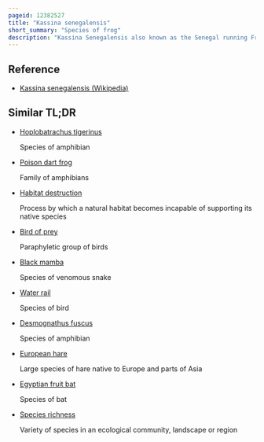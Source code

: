 ```yaml
---
pageid: 12382527
title: "Kassina senegalensis"
short_summary: "Species of frog"
description: "Kassina Senegalensis also known as the Senegal running Frog along with many other common Names is a Species of frog native to much of Africa. It is a small and solidly-built Species with large Eyes. Most of the Body is greyish-black but there are brown Bands and Spots on some Parts. They can be found in many Types of Habitat such as Shrublands Grasslands and Wetlands at Altitudes as high as 2000 Metres. Their Breeding occurs in Water where Eggs are laid in various Locations and fertilized one after another. They eat a Variety of Arthropods and secrete Peptides from their Skin to avoid becoming Prey. Their Population is assumed to be very large and not in immediate Danger."
---
```


## Reference

- [Kassina senegalensis (Wikipedia)](https://en.wikipedia.org/?curid=12382527)

## Similar TL;DR

- [Hoplobatrachus tigerinus](/tldr/en/hoplobatrachus-tigerinus)

  Species of amphibian

- [Poison dart frog](/tldr/en/poison-dart-frog)

  Family of amphibians

- [Habitat destruction](/tldr/en/habitat-destruction)

  Process by which a natural habitat becomes incapable of supporting its native species

- [Bird of prey](/tldr/en/bird-of-prey)

  Paraphyletic group of birds

- [Black mamba](/tldr/en/black-mamba)

  Species of venomous snake

- [Water rail](/tldr/en/water-rail)

  Species of bird

- [Desmognathus fuscus](/tldr/en/desmognathus-fuscus)

  Species of amphibian

- [European hare](/tldr/en/european-hare)

  Large species of hare native to Europe and parts of Asia

- [Egyptian fruit bat](/tldr/en/egyptian-fruit-bat)

  Species of bat

- [Species richness](/tldr/en/species-richness)

  Variety of species in an ecological community, landscape or region
